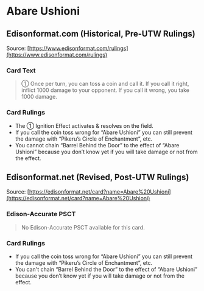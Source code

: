 # Abare Ushioni

## Edisonformat.com (Historical, Pre-UTW Rulings)

Source: [https://www.edisonformat.com/rulings](https://www.edisonformat.com/rulings)

### Card Text

> ① Once per turn, you can toss a coin and call it. If you call it right, inflict 1000 damage to your opponent. If you call it wrong, you take 1000 damage.

### Card Rulings

*   The ① Ignition Effect activates & resolves on the field.
*   If you call the coin toss wrong for “Abare Ushioni” you can still prevent the damage with “Pikeru’s Circle of Enchantment”, etc.
*   You cannot chain “Barrel Behind the Door” to the effect of “Abare Ushioni” because you don’t know yet if you will take damage or not from the effect.

## Edisonformat.net (Revised, Post-UTW Rulings)

Source: [https://edisonformat.net/card?name=Abare%20Ushioni](https://edisonformat.net/card?name=Abare%20Ushioni)

### Edison-Accurate PSCT

> No Edison-Accurate PSCT available for this card.

### Card Rulings

*   If you call the coin toss wrong for “Abare Ushioni” you can still prevent the damage with “Pikeru’s Circle of Enchantment”, etc.
*   You can't chain “Barrel Behind the Door” to the effect of “Abare Ushioni” because you don’t know yet if you will take damage or not from the effect.
            